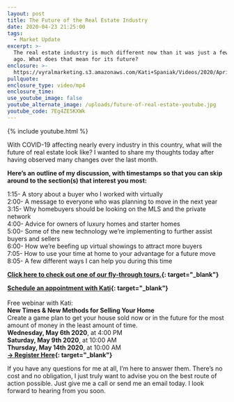 ```yaml
---
layout: post
title: The Future of the Real Estate Industry
date: 2020-04-23 21:25:00
tags:
  - Market Update
excerpt: >-
  The real estate industry is much different now than it was just a few months
  ago. What does that mean for its future?
enclosure: >-
  https://vyralmarketing.s3.amazonaws.com/Kati+Spaniak/Videos/2020/April/The+Future+of+the+Real+Estate+Industry.mp4
pullquote:
enclosure_type: video/mp4
enclosure_time:
use_youtube_image: false
youtube_alternate_image: /uploads/future-of-real-estate-youtube.jpg
youtube_code: 7Eg4ZE5KXWk
---
```


{% include youtube.html %}

With COVID-19 affecting nearly every industry in this country, what will the future of real estate look like? I wanted to share my thoughts today after having observed many changes over the last month.

**Here’s an outline of my discussion, with timestamps so that you can skip around to the section(s) that interest you most:**

1:15- A story about a buyer who I worked with virtually<br>2:00- A message to everyone who was planning to move in the next year<br>3:15- Why homebuyers should be looking on the MLS and the private network<br>4:00- Advice for owners of luxury homes and starter homes<br>5:00- Some of the new technology we’re implementing to further assist buyers and sellers<br>6:00- How we’re beefing up virtual showings to attract more buyers<br>7:05- How to use your time at home to your advantage for a future move<br>8:05- A few different ways I can help you during this time&nbsp;

**[Click here to check out one of our fly-through tours.](https://www.youtube.com/watch?v=jaIgwyffdKo){: target="_blank"}**

**[Schedule an appointment with Kati](https://calendly.com/katispaniak){: target="_blank"}**<br><br>Free webinar with Kati:<br>**New Times & New Methods for Selling Your Home**<br>Create a game plan to get your house sold now or in the future for the most amount of money in the least amount of time.<br>**Wednesday, May 6th 2020**, at 4:00 PM<br>**Saturday, May 9th 2020**, at 10:00 AM<br>**Thursday, May 14th 2020**, at 10:00 AM<br>**[→ Register Here](https://event.webinarjam.com/register/5/7vnvquy){: target="_blank"}**

If you have any questions for me at all, I’m here to answer them. There’s no cost and no obligation, I just truly want to advise you on the best route of action possible. Just give me a call or send me an email today. I look forward to hearing from you soon.